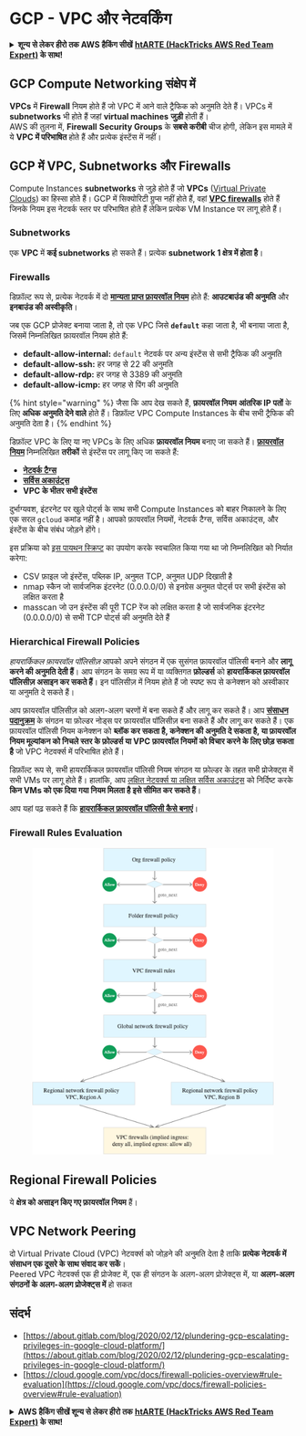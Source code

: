 # GCP - VPC और नेटवर्किंग

<details>

<summary><strong>शून्य से लेकर हीरो तक AWS हैकिंग सीखें</strong> <a href="https://training.hacktricks.xyz/courses/arte"><strong>htARTE (HackTricks AWS Red Team Expert)</strong></a><strong> के साथ!</strong></summary>

HackTricks का समर्थन करने के अन्य तरीके:

* यदि आप चाहते हैं कि आपकी **कंपनी का विज्ञापन HackTricks में दिखाई दे** या **HackTricks को PDF में डाउनलोड करें** तो [**सब्सक्रिप्शन प्लान्स**](https://github.com/sponsors/carlospolop) देखें!
* [**आधिकारिक PEASS & HackTricks स्वैग**](https://peass.creator-spring.com) प्राप्त करें
* [**The PEASS Family**](https://opensea.io/collection/the-peass-family) की खोज करें, हमारा विशेष [**NFTs**](https://opensea.io/collection/the-peass-family) संग्रह
* 💬 [**Discord group**](https://discord.gg/hRep4RUj7f) में **शामिल हों** या [**telegram group**](https://t.me/peass) या **Twitter** पर मुझे 🐦 [**@carlospolopm**](https://twitter.com/carlospolopm) **का पालन करें**.
* [**HackTricks**](https://github.com/carlospolop/hacktricks) और [**HackTricks Cloud**](https://github.com/carlospolop/hacktricks-cloud) github repos में PRs सबमिट करके अपनी हैकिंग ट्रिक्स साझा करें।

</details>

## **GCP Compute Networking संक्षेप में**

**VPCs** में **Firewall** नियम होते हैं जो VPC में आने वाले ट्रैफिक को अनुमति देते हैं। VPCs में **subnetworks** भी होते हैं जहां **virtual machines** **जुड़ी** होती हैं।\
AWS की तुलना में, **Firewall** **Security Groups** के **सबसे करीबी** चीज होगी, लेकिन इस मामले में ये **VPC में परिभाषित** होते हैं और प्रत्येक इंस्टेंस में नहीं।

## **GCP में VPC, Subnetworks और Firewalls**

Compute Instances **subnetworks** से जुड़े होते हैं जो **VPCs** ([Virtual Private Clouds](https://cloud.google.com/vpc/docs/vpc)) का हिस्सा होते हैं। GCP में सिक्योरिटी ग्रुप्स नहीं होते हैं, वहां [**VPC firewalls**](https://cloud.google.com/vpc/docs/firewalls) होते हैं जिनके नियम इस नेटवर्क स्तर पर परिभाषित होते हैं लेकिन प्रत्येक VM Instance पर लागू होते हैं।

### Subnetworks

एक **VPC** में **कई subnetworks** हो सकते हैं। प्रत्येक **subnetwork 1 क्षेत्र में होता है**।

### Firewalls

डिफ़ॉल्ट रूप से, प्रत्येक नेटवर्क में दो [**मान्यता प्राप्त फ़ायरवॉल नियम**](https://cloud.google.com/vpc/docs/firewalls#default_firewall_rules) होते हैं: **आउटबाउंड की अनुमति** और **इनबाउंड की अस्वीकृति**।

जब एक GCP प्रोजेक्ट बनाया जाता है, तो एक VPC जिसे **`default`** कहा जाता है, भी बनाया जाता है, जिसमें निम्नलिखित फ़ायरवॉल नियम होते हैं:

* **default-allow-internal:** `default` नेटवर्क पर अन्य इंस्टेंस से सभी ट्रैफिक की अनुमति
* **default-allow-ssh:** हर जगह से 22 की अनुमति
* **default-allow-rdp:** हर जगह से 3389 की अनुमति
* **default-allow-icmp:** हर जगह से पिंग की अनुमति

{% hint style="warning" %}
जैसा कि आप देख सकते हैं, **फ़ायरवॉल नियम** **आंतरिक IP पतों** के लिए **अधिक अनुमति देने वाले** होते हैं। डिफ़ॉल्ट VPC Compute Instances के बीच सभी ट्रैफिक की अनुमति देता है।
{% endhint %}

डिफ़ॉल्ट VPC के लिए या नए VPCs के लिए अधिक **फ़ायरवॉल नियम** बनाए जा सकते हैं। [**फ़ायरवॉल नियम**](https://cloud.google.com/vpc/docs/firewalls) निम्नलिखित **तरीकों** से इंस्टेंस पर लागू किए जा सकते हैं:

* [**नेटवर्क टैग्स**](https://cloud.google.com/vpc/docs/add-remove-network-tags)
* [**सर्विस अकाउंट्स**](https://cloud.google.com/vpc/docs/firewalls#serviceaccounts)
* **VPC के भीतर सभी इंस्टेंस**

दुर्भाग्यवश, इंटरनेट पर खुले पोर्ट्स के साथ सभी Compute Instances को बाहर निकालने के लिए एक सरल `gcloud` कमांड नहीं है। आपको फ़ायरवॉल नियमों, नेटवर्क टैग्स, सर्विस अकाउंट्स, और इंस्टेंस के बीच संबंध जोड़ने होंगे।

इस प्रक्रिया को [इस पायथन स्क्रिप्ट](https://gitlab.com/gitlab-com/gl-security/gl-redteam/gcp_firewall_enum) का उपयोग करके स्वचालित किया गया था जो निम्नलिखित को निर्यात करेगा:

* CSV फ़ाइल जो इंस्टेंस, पब्लिक IP, अनुमत TCP, अनुमत UDP दिखाती है
* nmap स्कैन जो सार्वजनिक इंटरनेट (0.0.0.0/0) से इनग्रेस अनुमत पोर्ट्स पर सभी इंस्टेंस को लक्षित करता है
* masscan जो उन इंस्टेंस की पूरी TCP रेंज को लक्षित करता है जो सार्वजनिक इंटरनेट (0.0.0.0/0) से सभी TCP पोर्ट्स की अनुमति देते हैं

### Hierarchical Firewall Policies <a href="#hierarchical-firewall-policies" id="hierarchical-firewall-policies"></a>

_हायरार्किकल फ़ायरवॉल पॉलिसीज़_ आपको अपने संगठन में एक सुसंगत फ़ायरवॉल पॉलिसी बनाने और **लागू करने की अनुमति देती हैं**। आप संगठन के समग्र रूप में या व्यक्तिगत **फ़ोल्डर्स** को **हायरार्किकल फ़ायरवॉल पॉलिसीज़ असाइन कर सकते हैं**। इन पॉलिसीज़ में नियम होते हैं जो स्पष्ट रूप से कनेक्शन को अस्वीकार या अनुमति दे सकते हैं।

आप फ़ायरवॉल पॉलिसीज़ को अलग-अलग चरणों में बना सकते हैं और लागू कर सकते हैं। आप [**संसाधन पदानुक्रम**](https://cloud.google.com/resource-manager/docs/cloud-platform-resource-hierarchy) के संगठन या फ़ोल्डर नोड्स पर फ़ायरवॉल पॉलिसीज़ बना सकते हैं और लागू कर सकते हैं। एक फ़ायरवॉल पॉलिसी नियम कनेक्शन को **ब्लॉक कर सकता है, कनेक्शन की अनुमति दे सकता है, या फ़ायरवॉल नियम मूल्यांकन को निचले स्तर के फ़ोल्डर्स या VPC फ़ायरवॉल नियमों को विचार करने के लिए छोड़ सकता है** जो VPC नेटवर्क्स में परिभाषित होते हैं।

डिफ़ॉल्ट रूप से, सभी हायरार्किकल फ़ायरवॉल पॉलिसी नियम संगठन या फ़ोल्डर के तहत सभी प्रोजेक्ट्स में सभी VMs पर लागू होते हैं। हालांकि, आप [लक्षित नेटवर्क्स या लक्षित सर्विस अकाउंट्स](https://cloud.google.com/vpc/docs/firewall-policies#targets) को निर्दिष्ट करके **किन VMs को एक दिया गया नियम मिलता है इसे सीमित कर सकते हैं**।

आप यहां पढ़ सकते हैं कि [**हायरार्किकल फ़ायरवॉल पॉलिसी कैसे बनाएं**](https://cloud.google.com/vpc/docs/using-firewall-policies#gcloud)।

### Firewall Rules Evaluation

<figure><img src="../../../../.gitbook/assets/image (4) (5).png" alt=""><figcaption></figcaption></figure>

## Regional Firewall Policies

ये **क्षेत्र को असाइन किए गए फ़ायरवॉल नियम** हैं।

## VPC Network Peering

दो Virtual Private Cloud (VPC) नेटवर्क्स को जोड़ने की अनुमति देता है ताकि **प्रत्येक नेटवर्क में संसाधन एक दूसरे के साथ संवाद कर सकें**।\
Peered VPC नेटवर्क्स एक ही प्रोजेक्ट में, एक ही संगठन के अलग-अलग प्रोजेक्ट्स में, या **अलग-अलग संगठनों के अलग-अलग प्रोजेक्ट्स में** हो सकत
## संदर्भ

* [https://about.gitlab.com/blog/2020/02/12/plundering-gcp-escalating-privileges-in-google-cloud-platform/](https://about.gitlab.com/blog/2020/02/12/plundering-gcp-escalating-privileges-in-google-cloud-platform/)
* [https://cloud.google.com/vpc/docs/firewall-policies-overview#rule-evaluation](https://cloud.google.com/vpc/docs/firewall-policies-overview#rule-evaluation)

<details>

<summary><strong>AWS हैकिंग सीखें शून्य से लेकर हीरो तक</strong> <a href="https://training.hacktricks.xyz/courses/arte"><strong>htARTE (HackTricks AWS Red Team Expert)</strong></a><strong> के साथ!</strong></summary>

HackTricks का समर्थन करने के अन्य तरीके:

* यदि आप चाहते हैं कि आपकी **कंपनी का विज्ञापन HackTricks में दिखाई दे** या **HackTricks को PDF में डाउनलोड करें** तो [**सदस्यता योजनाएं**](https://github.com/sponsors/carlospolop) देखें!
* [**आधिकारिक PEASS & HackTricks स्वैग**](https://peass.creator-spring.com) प्राप्त करें
* [**The PEASS Family**](https://opensea.io/collection/the-peass-family) की खोज करें, हमारा विशेष [**NFTs**](https://opensea.io/collection/the-peass-family) संग्रह
* 💬 [**Discord समूह**](https://discord.gg/hRep4RUj7f) में **शामिल हों** या [**telegram समूह**](https://t.me/peass) में या **Twitter** पर मुझे 🐦 [**@carlospolopm**](https://twitter.com/carlospolopm) **का अनुसरण करें**.
* **HackTricks** के [**github repos**](https://github.com/carlospolop/hacktricks) और [**HackTricks Cloud**](https://github.com/carlospolop/hacktricks-cloud) में PRs सबमिट करके अपनी हैकिंग तरकीबें साझा करें.

</details>
